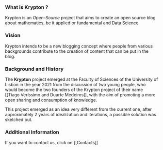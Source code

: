 ### What is Krypton ?
Krypton is an *Open-Source* project that aims to create an open source blog about mathematics, be it applied or fundamental and Data Science.

### Vision
Krypton intends to be a new blogging concept where people from various backgrounds contribute to the creation of content that can be put in the blog.

### Background and History
The **Krypton** project emerged at the Faculty of Sciences of the University of Lisbon in the year $2021$ from the discussion of two young people, who would become the two founders of the Krypton project of their name [[Tiago Veríssimo and Duarte Medeiros]], with the aim of promoting a more open sharing and consumption of knowledge.

This project emerged as an idea very different from the current one, after approximately $2$ years of idealization and iterations, a possible solution was sketched out.

### Additional Information

If you want to contact us, click on [[Contacts]]